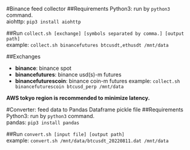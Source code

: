 #Binance feed collector
##Requirements
Python3: run by `python3` command.  
aiohttp: `pip3 install aiohttp`

##Run
`collect.sh [exchange] [symbols separated by comma.] [output path]`  
example: `collect.sh binancefutures btcusdt,ethusdt /mnt/data`

##Exchanges  
* **binance**: binance spot  
* **binancefutures**: binance usd(s)-m futures    
* **binancefuturescoin**: binance coin-m futures
example: `collect.sh binancefuturescoin btcusd_perp /mnt/data`   
 

**AWS tokyo region is recommended to minimize latency.**


#Converter: feed data to Pandas Dataframe pickle file
##Requirements
Python3: run by `python3` command.  
pandas: `pip3 install pandas`

##Run
`convert.sh [input file] [output path]`  
example: `convert.sh /mnt/data/btcusdt_20220811.dat /mnt/data`
